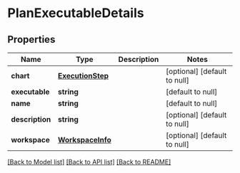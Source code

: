 # PlanExecutableDetails

## Properties
Name | Type | Description | Notes
------------ | ------------- | ------------- | -------------
**chart** | [**ExecutionStep**](ExecutionStep.md) |  | [optional] [default to null]
**executable** | **string** |  | [default to null]
**name** | **string** |  | [default to null]
**description** | **string** |  | [optional] [default to null]
**workspace** | [**WorkspaceInfo**](WorkspaceInfo.md) |  | [optional] [default to null]

[[Back to Model list]](../README.md#documentation-for-models) [[Back to API list]](../README.md#documentation-for-api-endpoints) [[Back to README]](../README.md)


